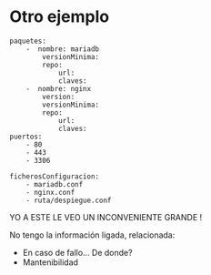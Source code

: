  # Otro ejemplo

    paquetes:
        -  nombre: mariadb
            versionMinima:
            repo:
                url:
                claves:
        -  nombre: nginx
            version:
            versionMinima:
            repo:
                url:
                claves:
    puertos:
        - 80
        - 443
        - 3306

    ficherosConfiguracion:
        - mariadb.conf
        - nginx.conf
        - ruta/despiegue.conf
    
YO A ESTE LE VEO UN INCONVENIENTE GRANDE !

No tengo la información ligada, relacionada:
- En caso de fallo... De donde?
- Mantenibilidad